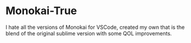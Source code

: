 # Monokai-True
I hate all the versions of Monokai for VSCode, created my own that is the blend of the original sublime version with some QOL improvements.
